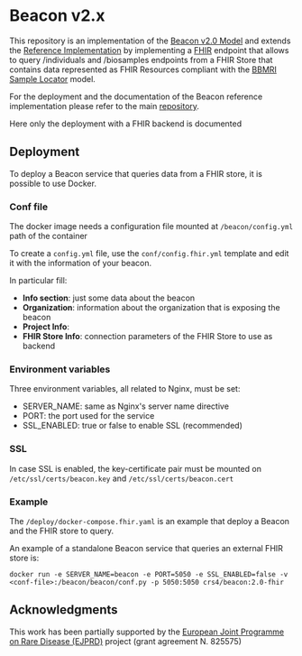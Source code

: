 # Beacon v2.x

<!-- [![Testsuite](https://github.com/EGA-archive/beacon-2.x/workflows/Testsuite/badge.svg)](https://github.com/EGA-archive/beacon-2.x/actions) -->

This repository is an implementation of the [Beacon v2.0 Model](https://github.com/ga4gh-beacon/beacon-v2-Models) and 
extends the [Reference Implementation](https://github.com/EGA-archive/beacon2-ri-api) by implementing a [FHIR](https://hl7.org/fhir/)
endpoint that allows to query /individuals and /biosamples endpoints from a FHIR Store that contains data represented as
FHIR Resources compliant with the [BBMRI Sample Locator](https://samply.github.io/bbmri-fhir-ig/overview.html) model.

For the deployment and the documentation of the Beacon reference implementation please refer to the main [repository](https://github.com/EGA-archive/beacon2-ri-api).

Here only the deployment with a FHIR backend is documented

## Deployment

To deploy a Beacon service that queries data from a FHIR store, it is possible to use Docker.

### Conf file

The docker image needs a configuration file mounted at `/beacon/config.yml` path of the container

To create a `config.yml` file, use the `conf/config.fhir.yml` template and edit it
with the information of your beacon. 

In particular fill:
  - **Info section**: just some data about the beacon
  - **Organization**: information about the organization that is exposing the beacon
  - **Project Info**:
  - **FHIR Store Info**: connection parameters of the FHIR Store to use as backend

### Environment variables

Three environment variables, all related to Nginx, must be set:
  - SERVER_NAME: same as Nginx's server name directive
  - PORT: the port used for the service
  - SSL_ENABLED: true or false to enable SSL (recommended)

### SSL

In case SSL is enabled, the key-certificate pair must be mounted on `/etc/ssl/certs/beacon.key` and 
`/etc/ssl/certs/beacon.cert`  

### Example

The  `/deploy/docker-compose.fhir.yaml` is an example that deploy a Beacon and the FHIR store to query.

An example of a standalone Beacon service that queries an external FHIR store is:

`docker run -e SERVER_NAME=beacon -e PORT=5050 -e SSL_ENABLED=false -v <conf-file>:/beacon/beacon/conf.py -p 5050:5050 crs4/beacon:2.0-fhir`


## Acknowledgments

This work has been partially supported by the [European Joint Programme on Rare Disease (EJPRD)](https://www.ejprarediseases.org/) project (grant agreement N. 825575)
